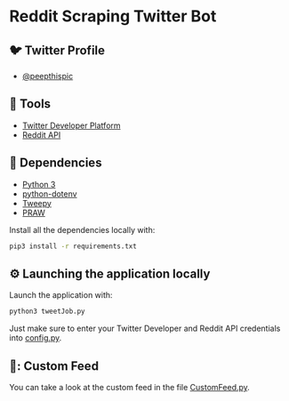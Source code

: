 <h1>
  Reddit Scraping Twitter Bot
</h1>

## :bird: Twitter Profile

- [@peepthispic](https://twitter.com/PeepThisPic)

## :hammer: Tools

- [Twitter Developer Platform](https://developer.twitter.com/en)
- [Reddit API](https://www.reddit.com/dev/api/)

## :bookmark_tabs: Dependencies

- [Python 3](https://www.python.org/downloads/)
- [python-dotenv](https://pypi.org/project/python-dotenv/)
- [Tweepy](https://www.tweepy.org/)
- [PRAW](https://praw.readthedocs.io/en/stable/)

Install all the dependencies locally with:

```bash
pip3 install -r requirements.txt
```

## :gear: Launching the application locally

Launch the application with:

```bash
python3 tweetJob.py
```

Just make sure to enter your Twitter Developer and Reddit API credentials into [config.py](https://github.com/potternate/twitterbot/blob/main/config.py). 


## 📜: Custom Feed

You can take a look at the custom feed in the file [CustomFeed.py](https://github.com/potternate/twitterbot/blob/main/CustomFeed.py). 

